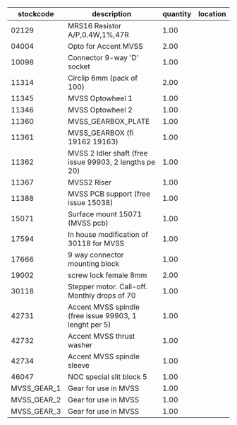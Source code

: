 |stockcode|description|quantity|location|
|---------|-----------|--------|--------|
|02129|MRS16 Resistor A/P,0.4W,1%,47R|1.00||
|04004|Opto for Accent MVSS|2.00||
|10098|Connector 9-way 'D' socket|1.00||
|11314|Circlip 6mm (pack of 100)|2.00||
|11345|MVSS Optowheel 1|1.00||
|11346|MVSS Optowheel 2|1.00||
|11360|MVSS_GEARBOX_PLATE|1.00||
|11361|MVSS_GEARBOX (fi 19162 19163)|1.00||
|11362|MVSS 2 Idler shaft  (free issue 99903, 2 lengths pe 20)|1.00||
|11367|MVSS2 Riser|1.00||
|11388|MVSS PCB support (free issue 15038)|1.00| |
|15071|Surface mount 15071 (MVSS pcb)|1.00||
|17594|In house modification of 30118 for MVSS|1.00||
|17666|9 way connector mounting block|1.00||
|19002|screw lock female 8mm|2.00||
|30118|Stepper motor.  Call-off.  Monthly drops of 70|1.00||
|42731|Accent MVSS spindle (free issue 99903, 1 lenght per 5)|1.00||
|42732|Accent MVSS thrust washer|1.00||
|42734|Accent MVSS spindle sleeve|1.00||
|46047|NOC special slit block 5|1.00||
|MVSS_GEAR_1|Gear for use in MVSS|1.00||
|MVSS_GEAR_2|Gear for use in MVSS|1.00||
|MVSS_GEAR_3|Gear for use in MVSS|1.00||

